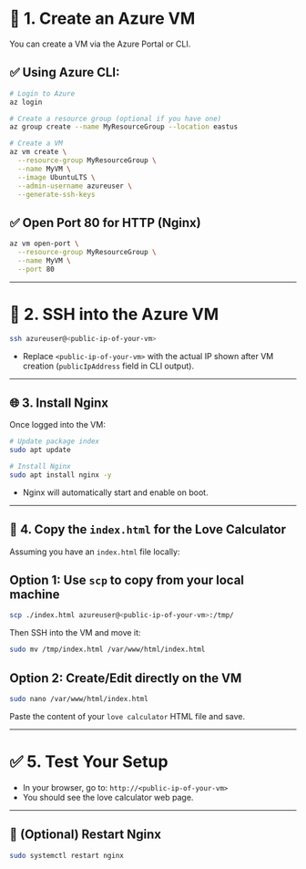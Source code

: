 # 🧾 **1. Create an Azure VM**

You can create a VM via the Azure Portal or CLI.

## ✅ Using Azure CLI:

```bash
# Login to Azure
az login

# Create a resource group (optional if you have one)
az group create --name MyResourceGroup --location eastus

# Create a VM
az vm create \
  --resource-group MyResourceGroup \
  --name MyVM \
  --image UbuntuLTS \
  --admin-username azureuser \
  --generate-ssh-keys
```

## ✅ Open Port 80 for HTTP (Nginx)

```bash
az vm open-port \
  --resource-group MyResourceGroup \
  --name MyVM \
  --port 80
```

---

# 🔐 **2. SSH into the Azure VM**

```bash
ssh azureuser@<public-ip-of-your-vm>
```

* Replace `<public-ip-of-your-vm>` with the actual IP shown after VM creation (`publicIpAddress` field in CLI output).

---

## 🌐 **3. Install Nginx**

Once logged into the VM:

```bash
# Update package index
sudo apt update

# Install Nginx
sudo apt install nginx -y
```

* Nginx will automatically start and enable on boot.

---

## 📄 **4. Copy the `index.html` for the Love Calculator**

Assuming you have an `index.html` file locally:

## Option 1: Use `scp` to copy from your local machine

```bash
scp ./index.html azureuser@<public-ip-of-your-vm>:/tmp/
```

Then SSH into the VM and move it:

```bash
sudo mv /tmp/index.html /var/www/html/index.html
```

## Option 2: Create/Edit directly on the VM

```bash
sudo nano /var/www/html/index.html
```

Paste the content of your `love calculator` HTML file and save.

---

# ✅ **5. Test Your Setup**

* In your browser, go to: `http://<public-ip-of-your-vm>`
* You should see the love calculator web page.

---

## 🔄 **(Optional) Restart Nginx**

```bash
sudo systemctl restart nginx
```